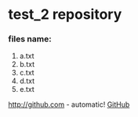 # test_2 repository
### files name:
1. a.txt
2. b.txt
3. c.txt
4. d.txt
5. e.txt

http://github.com - automatic!
[GitHub](http://github.com)